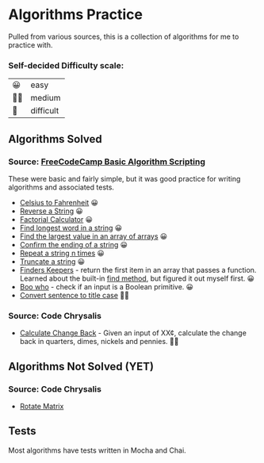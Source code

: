 # Algorithms Practice

Pulled from various sources, this is a collection of algorithms for me to practice with.

### Self-decided Difficulty scale:

|     |           |
| --- | --------- |
| 😀  | easy      |
| 👨‍🎓  | medium    |
| 🤬  | difficult |

## Algorithms Solved

### Source: [FreeCodeCamp Basic Algorithm Scripting](https://www.freecodecamp.org/learn/javascript-algorithms-and-data-structures/basic-algorithm-scripting/)

These were basic and fairly simple, but it was good practice for writing algorithms and associated tests.

- [Celsius to Fahrenheit](fcc-basic-algorithms/01/01-convert-celsius-to-fahrenheit.js) 😀
- [Reverse a String](fcc-basic-algorithms/02/02-reverse-a-string.js) 😀
- [Factorial Calculator](fcc-basic-algorithms/03/factorialize-a-number.js) 😀
- [Find longest word in a string](fcc-basic-algorithms/04-find-longest-word/index.js) 😀
- [Find the largest value in an array of arrays](fcc-basic-algorithms/05-find-largest-value-in-array-of-arrays/index.js) 😀
- [Confirm the ending of a string](fcc-basic-algorithms/06-confirm-ending/index.js) 😀
- [Repeat a string n times](fcc-basic-algorithms/07-repeat-a-string/index.js) 😀
- [Truncate a string](fcc-basic-algorithms/08-truncate-a-string/index.js) 😀
- [Finders Keepers](fcc-basic-algorithms/09-finders-keepers/index.js) - return the first item in an array that passes a function. Learned about the built-in [find method](https://developer.mozilla.org/en-US/docs/Web/JavaScript/Reference/Global_Objects/Array/find), but figured it out myself first. 😀
- [Boo who](fcc-basic-algorithms/10-boo-who/index.js) - check if an input is a Boolean primitive. 😀
- [Convert sentence to title case](fcc-basic-algorithms/11-title-case/index.js) 👨‍🎓

### Source: Code Chrysalis

- [Calculate Change Back](code-chrysalis-algorithms/loose-change/loose-change.js) - Given an input of XX¢, calculate the change back in quarters, dimes, nickels and pennies. 👨‍🎓

## Algorithms Not Solved (YET)

### Source: Code Chrysalis

- [Rotate Matrix](code-chrysalis-algorithms/rotate-matrix/rotate-matrix.js)

## Tests

Most algorithms have tests written in Mocha and Chai.
